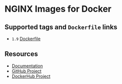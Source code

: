 # NGINX Images for Docker

## Supported tags and `Dockerfile` links

* `1.9` [Dockerfile](https://github.com/cornernote/docker-nginx/blob/1.9/Dockerfile)

## Resources

* [Documentation](https://github.com/cornernote/docker-nginx/tree/master/docs)
* [GitHub Project](https://github.com/cornernote/docker-nginx)
* [DockerHub Project](https://hub.docker.com/r/cornernote/nginx/)
